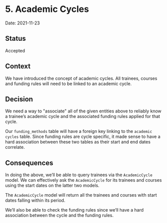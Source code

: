 # 5. Academic Cycles

Date: 2021-11-23

## Status

Accepted

## Context

We have introduced the concept of academic cycles. All trainees, courses and funding rules will need to be linked to an academic cycle.

## Decision

We need a way to "associate" all of the given entities above to reliably know a trainee’s academic cycle and the associated funding rules applied for that cycle.

Our `funding_methods` table will have a foreign key linking to the `academic cycles` table. Since funding rules are cycle specific, it made sense to have a hard association between these two tables as their start and end dates correlate.

## Consequences

In doing the above, we’ll be able to query trainees via the `AcademicCycle` model. We can effectively ask the `AcademicCycle` for its trainees and courses using the start dates on the latter two models.

The `AcademicCycle` model will return all the trainees and courses with start dates falling within its period.

We’ll also be able to check the funding rules since we’ll have a hard association between the cycle and the funding rules.
